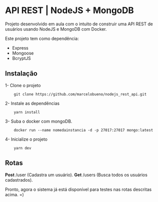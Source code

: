 # API REST | NodeJS + MongoDB
Projeto desenvolvido em aula com o intuito de construir uma API REST de usuários usando NodeJS e MongoDB com Docker.

Este projeto tem como dependência:

- Express
- Mongoose
- BcryptJS

## Instalação
1- Clone o projeto
```
    git clone https://github.com/marcelobueno/nodejs_rest_api.git
```
2- Instale as dependências
```
    yarn install
```
3- Suba o docker com mongoDB.
```
    docker run --name nomedainstancia -d -p 27017:27017 mongo:latest
```
4- Inicialize o projeto
```
    yarn dev
```
## Rotas

**Post** /user (Cadastra um usuário).
**Get** /users (Busca todos os usuários cadastrados).

Pronto, agora o sistema já está disponível para testes nas rotas descritas acima. =)